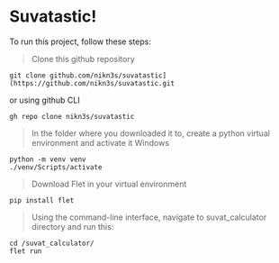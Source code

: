 # Suvatastic! 

To run this project, follow these steps:
> Clone this github repository
```
git clone github.com/nikn3s/suvatastic](https://github.com/nikn3s/suvatastic.git
```
or using github CLI
```
gh repo clone nikn3s/suvatastic
```
> In the folder where you downloaded it to, create a python virtual environment and activate it
Windows
```
python -m venv venv
./venv/Scripts/activate
```
> Download Flet in your virtual environment
```
pip install flet
```
> Using the command-line interface, navigate to suvat_calculator directory and run this:
```
cd /suvat_calculator/
flet run
```
